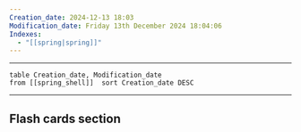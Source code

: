 ```yaml
---
Creation_date: 2024-12-13 18:03
Modification_date: Friday 13th December 2024 18:04:06
Indexes:
  - "[[spring|spring]]"
---
```


----



```dataview
table Creation_date, Modification_date
from [[spring_shell]]  sort Creation_date DESC
```























---
## Flash cards section
